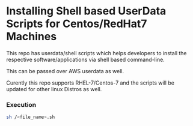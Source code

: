 # Installing Shell based UserData Scripts for Centos/RedHat7 Machines

This repo has userdata/shell scripts which helps developers to install the respective software/applications via shell based command-line.

This can be passed over AWS userdata as well.

Curently this repo supports RHEL-7/Centos-7 and the scripts will be updated for other linux Distros as well.

### Execution
```sh
sh /<file_name>.sh
```
